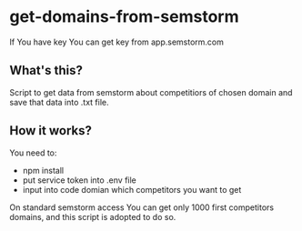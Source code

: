 # get-domains-from-semstorm
If You have key
You can get key from app.semstorm.com

## What's this?
Script to get data from semstorm about competitiors of chosen domain and save that data into .txt file.

## How it works?
You need to:
- npm install
- put service token into .env file
- input into code domian which competitors you want to get

On standard semstorm access You can get only 1000 first competitors domains, and this script is adopted to do so.
